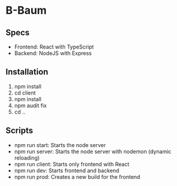 # B-Baum

## Specs

-   Frontend: React with TypeScript
-   Backend: NodeJS with Express

## Installation

1. npm install
2. cd client
3. npm install
4. npm audit fix
5. cd ..

## Scripts

- npm run start: Starts the node server
- npm run server: Starts the node server with nodemon (dynamic reloading)
- npm run client: Starts only frontend with React
- npm run dev: Starts frontend and backend
- npm run prod: Creates a new build for the frontend
